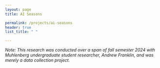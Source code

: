 ```yaml
---
layout: page
title: AI Seasons

permalink: /projects/ai-seasons
header: true
list_title: " "

---
```


*Note: This research was conducted over a span of fall semester 2024 with Muhlenberg undergraduate student researcher, Andrew Franklin, and was merely a data collection project.*



